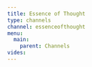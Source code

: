 ```yaml
---
title: Essence of Thought
type: channels
channel: essenceofthought
menu:
  main:
    parent: Channels
vides:
---
```

